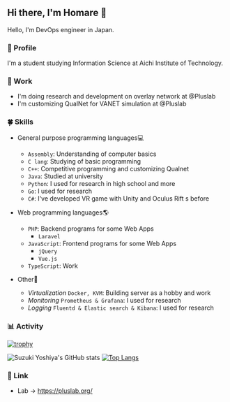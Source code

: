 ## Hi there, I'm Homare 👋
Hello, I'm DevOps engineer in Japan.

### 👀 Profile
I'm a student studying Information Science at Aichi Institute of Technology.

### 🔭 Work
- I'm doing research and development on overlay network at @Pluslab
- I'm customizing QualNet for VANET simulation at @Pluslab

### 🍀 Skills
- General purpose programming languages💻
  - `Assembly`: Understanding of computer basics
  - `C lang`: Studying of basic programming
  - `C++`: Competitive programming and customizing Qualnet
  - `Java`: Studied at university
  - `Python`: I used for research in high school and more
  - `Go`: I used for research
  - `C#`: I've developed VR game with Unity and Oculus Rift s before

- Web programming languages🌎
  - `PHP`: Backend programs for some Web Apps
     - `Laravel`
  - `JavaScript`: Frontend programs for some Web Apps
    - `jQuery`
    - `Vue.js`
  - `TypeScript`: Work

- Other🦉
  - *Virtualization* `Docker, KVM`: Building server as a hobby and work
  - *Monitoring* `Prometheus & Grafana`: I used for research
  - *Logging* `Fluentd & Elastic search & Kibana`: I used for research

### 📊 Activity
[![trophy](https://github-profile-trophy.vercel.app/?username=Lium1126&row=2&column=4&theme=darkhub)](https://github.com/ryo-ma/github-profile-trophy)

![Suzuki Yoshiya's GitHub stats](https://github-readme-stats.vercel.app/api?username=Lium1126&show_icons=true&theme=tokyonight&count_private=true)
[![Top Langs](https://github-readme-stats.vercel.app/api/top-langs/?username=Lium1126&layout=compact&theme=tokyonight)](https://github.com/anuraghazra/github-readme-stats)

### 💨 Link
- Lab -> https://pluslab.org/
